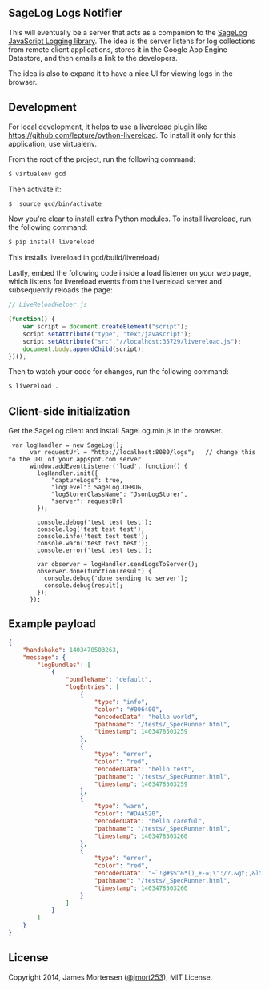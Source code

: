 
## SageLog Logs Notifier

This will eventually be a server that acts as a companion to the [SageLog JavaScript Logging library](https://github.com/jamesmortensen/SageLog).
The idea is the server listens for log collections from remote client applications, stores it in the
Google App Engine Datastore, and then emails a link to the developers.

The idea is also to expand it to have a nice UI for viewing logs in the browser.


## Development

For local development, it helps to use a livereload plugin like https://github.com/lepture/python-livereload.
To install it only for this application, use virtualenv.

From the root of the project, run the following command:

```bash
$ virtualenv gcd
```

Then activate it:

```bash
$  source gcd/bin/activate
```

Now you're clear to install extra Python modules. To install livereload, run the following command:

```bash
$ pip install livereload
```

This installs livereload in gcd/build/livereload/

Lastly, embed the following code inside a load listener on your web page, which listens for livereload events
from the livereload server and subsequently reloads the page:

```javascript
// LiveReloadHelper.js

(function() {
	var script = document.createElement("script");
	script.setAttribute("type", "text/javascript");
	script.setAttribute("src","//localhost:35729/livereload.js");
	document.body.appendChild(script);
})();
```

Then to watch your code for changes, run the following command:

```bash
$ livereload .
```



## Client-side initialization

Get the SageLog client and install SageLog.min.js in the browser.

```
 var logHandler = new SageLog();
      var requestUrl = "http://localhost:8080/logs";   // change this to the URL of your appspot.com server
      window.addEventListener('load', function() {
        logHandler.init({
            "captureLogs": true,
            "logLevel": SageLog.DEBUG,
            "logStorerClassName": "JsonLogStorer",
            "server": requestUrl
        });

        console.debug('test test test');
        console.log('test test test');
        console.info('test test test');
        console.warn('test test test');
        console.error('test test test');

        var observer = logHandler.sendLogsToServer();
        observer.done(function(result) {
          console.debug('done sending to server');
          console.debug(result);
        });
      });
```

## Example payload

```json
{
    "handshake": 1403478503263,
    "message": {
        "logBundles": [
            {
                "bundleName": "default",
                "logEntries": [
                    {
                        "type": "info",
                        "color": "#006400",
                        "encodedData": "hello world",
                        "pathname": "/tests/_SpecRunner.html",
                        "timestamp": 1403478503259
                    },
                    {
                        "type": "error",
                        "color": "red",
                        "encodedData": "hello test",
                        "pathname": "/tests/_SpecRunner.html",
                        "timestamp": 1403478503259
                    },
                    {
                        "type": "warn",
                        "color": "#DAA520",
                        "encodedData": "hello careful",
                        "pathname": "/tests/_SpecRunner.html",
                        "timestamp": 1403478503260
                    },
                    {
                        "type": "error",
                        "color": "red",
                        "encodedData": "~`!@#$%^&*()_+-=;\":/?.&gt;,&lt;[]{}|'\\\n &lt;div&gt;Test & test&lt;/div&gt;",
                        "pathname": "/tests/_SpecRunner.html",
                        "timestamp": 1403478503260
                    }
                ]
            }
        ]
    }
}
```

## License

Copyright 2014, James Mortensen ([@jmort253](https://twitter.com/jmort253)), MIT License.
